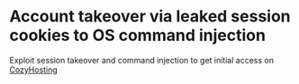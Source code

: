 # Account takeover via leaked session cookies to OS command injection

Exploit session takeover and command injection to get initial access on [CozyHosting](https://app.hackthebox.com/machines/CozyHosting)